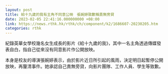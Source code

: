 ```yaml
---
layout: post
title: 給十九歲的我有主角不同意公映　張婉婷致歉稱責無旁貸
date: 2023-02-05 22:41:16.000000000 +08:00
link: https://news.rthk.hk/rthk/ch/component/k2/1686607-20230205.htm
categories: rthk
---
```


紀錄英華女學校幾名女生成長的影片《給十九歲的我》，其中一名主角透過傳媒發表自白，指自己從來沒有同意影片作公開放映。

本身是校友的導演張婉婷表示，由於影片近日所引起的風雨，決定明日起暫停公開放映，再釐清事件。她承認自己責無旁貸，向影片團隊、工作人員、學生等致歉。

